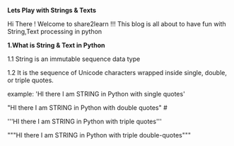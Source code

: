 **Lets Play with Strings & Texts**

Hi There ! Welcome to share2learn !!! This blog is all about to have fun with String,Text processing in python

**1.What is String & Text in Python**

1.1 String is an immutable sequence data type

1.2 It is the sequence of Unicode characters wrapped inside single, double, or triple quotes.

  example:
  'HI there I am STRING in Python with single quotes'

  "HI there I am STRING in Python with double quotes" # 

  '''HI there I am STRING in Python with triple quotes'''

  """HI there I am STRING in Python with triple double-quotes"""

 
